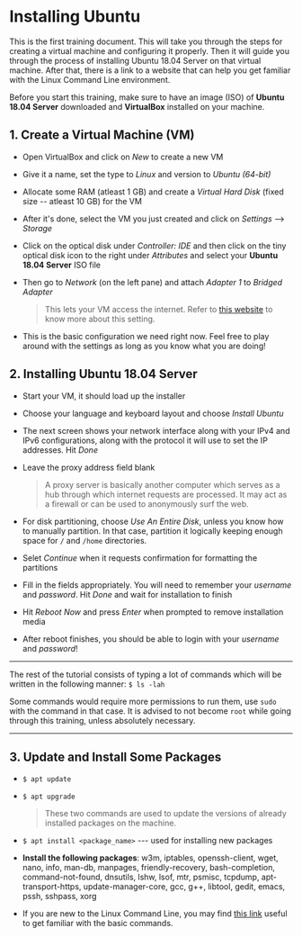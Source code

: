 # Installing Ubuntu

This is the first training document.
This will take you through the steps for creating a virtual machine and configuring it properly.
Then it will guide you through the process of installing Ubuntu 18.04 Server on that virtual machine.
After that, there is a link to a website that can help you get familiar with the Linux Command Line environment.

Before you start this training, make sure to have an image (ISO) of **Ubuntu 18.04 Server** downloaded and **VirtualBox** installed on your machine.

## 1. Create a Virtual Machine (VM)

* Open VirtualBox and click on *New* to create a new VM
* Give it a name, set the type to *Linux* and version to *Ubuntu (64-bit)*
* Allocate some RAM (atleast 1 GB) and create a *Virtual Hard Disk* (fixed size -- atleast 10 GB) for the VM
* After it's done, select the VM you just created and click on *Settings* --> *Storage*
* Click on the optical disk under *Controller: IDE* and then click on the tiny optical disk icon to the right under *Attributes* and select your **Ubuntu 18.04 Server** ISO file
* Then go to *Network* (on the left pane) and attach *Adapter 1* to *Bridged Adapter*
    >This lets your VM access the internet. Refer to [this website](https://www.virtualbox.org/manual/ch06.html) to know more about this setting.

* This is the basic configuration we need right now. Feel free to play around with the settings as long as you know what you are doing!

## 2. Installing Ubuntu 18.04 Server

* Start your VM, it should load up the installer
* Choose your language and keyboard layout and choose *Install Ubuntu*
* The next screen shows your network interface along with your IPv4 and IPv6 configurations, along with the protocol it will use to set the IP addresses. Hit *Done*
* Leave the proxy address field blank
    > A proxy server is basically another computer which serves as a hub through which internet requests are processed. It may act as a firewall or can be used to anonymously surf the web.
    
* For disk partitioning, choose *Use An Entire Disk*, unless you know how to manually partition. In that case, partition it logically keeping enough space for `/` and `/home` directories.
* Selet *Continue* when it requests confirmation for formatting the partitions
* Fill in the fields appropriately. You will need to remember your *username* and *password*. Hit *Done* and wait for installation to finish
* Hit *Reboot Now* and press *Enter* when prompted to remove installation media
* After reboot finishes, you should be able to login with your *username* and *password*!


***

The rest of the tutorial consists of typing a lot of commands which will be written in the following manner: 
`$ ls -lah`

Some commands would require more permissions to run them, use `sudo` with the command in that case. It is advised to not become `root` while going through this training, unless absolutely necessary.

***

## 3. Update and Install Some Packages

* `$ apt update`
* `$ apt upgrade`
    > These two commands are used to update the versions of already installed packages on the machine.

* `$ apt install <package_name>` --- used for installing new packages
* **Install the following packages**: w3m, iptables, openssh-client, wget, nano, info, man-db, manpages, friendly-recovery, bash-completion, command-not-found, dnsutils, lshw, lsof, mtr, psmisc, tcpdump, apt-transport-https, update-manager-core, gcc, g++, libtool, gedit, emacs, pssh, sshpass, xorg

* If you are new to the Linux Command Line, you may find [this link](https://web.archive.org/web/20180104184520/http://linuxcommand.org/lc3_lts0010.php) useful to get familiar with the basic commands.